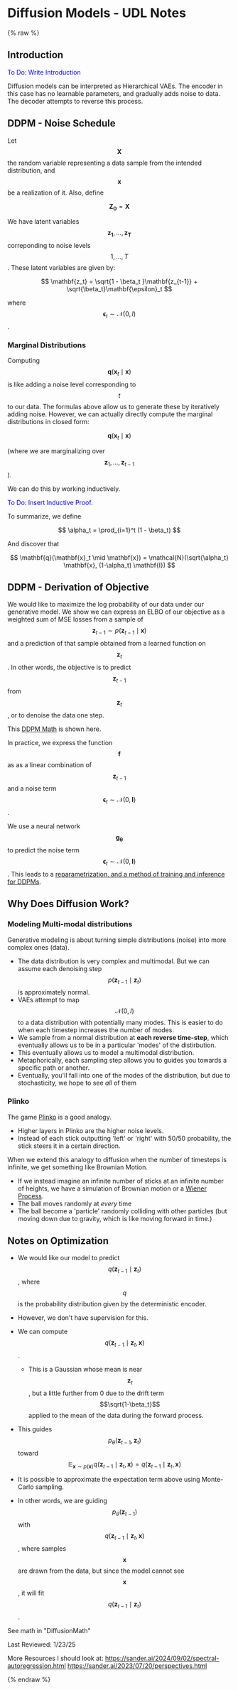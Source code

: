 # Diffusion Models - UDL Notes
{% raw %}

## Introduction
<span style="color:blue">To Do: Write Introduction</span>


Diffusion models can be interpreted as Hierarchical VAEs. The encoder in this case has no learnable parameters, and gradually adds noise to data. The decoder attempts to reverse this process.

## DDPM - Noise Schedule
Let $$\mathbf{X}$$ the random variable representing a data sample from the intended distribution, and $$\mathbf{x}$$ be a realization of it. Also, define

$$\mathbf{Z_0} = \mathbf{X}$$

We have latent variables $$\mathbf{z_1}, \ldots, \mathbf{z_T} $$ correponding to noise levels $$1, \ldots, T$$. These latent variables are given by:

$$
\mathbf{z_t} = \sqrt{1 - \beta_t }\mathbf{z_{t-1}} + \sqrt{\beta_t}\mathbf{\epsilon}_t
$$

where $$ \mathbf{\epsilon}_t\sim \mathcal{N}(0,I) $$.

### Marginal Distributions
Computing $$\mathbf{q}(\mathbf{x}_t \mid \mathbf{x})$$ is like adding a noise level corresponding to $$t$$ to our data. The formulas above allow us to generate these by iteratively adding noise. However, we can actually directly compute the marginal distributions in closed form:

$$
\mathbf{q}(\mathbf{x}_t \mid \mathbf{x})
$$

(where we are marginalizing over $$\mathbf{z}_1,\ldots, \mathbf{z}_{t-1}$$).

We can do this by working inductively.

<span style="color:blue">To Do: Insert Inductive Proof</span>.

To summarize, we define

$$
\alpha_t = \prod_{i=1}^t (1 - \beta_t)
$$

And discover that

$$
\mathbf{q}(\mathbf{x}_t \mid \mathbf{x}) = \mathcal{N}(\sqrt{\alpha_t} \mathbf{x}, (1-\alpha_t) \mathbf{I})
$$


## DDPM - Derivation of Objective
We would like to maximize the log probability of our data under our generative model. We show we can express an ELBO of our objective as a weighted sum of MSE losses from a sample of $$\mathbf{z}_{t-1} \sim p(\mathbf{z}_{t-1} \mid \mathbf{x})$$ and a prediction of that sample obtained from a learned function on  $$\mathbf{z}_{t}$$. In other words, the objective is to predict $$\mathbf{z}_{t-1}$$ from $$\mathbf{z}_{t}$$, or to denoise the data one step.

This [DDPM Math](DDPM-Math.md) is shown here.

In practice, we express the function $$\mathbf{f}$$ as as a linear combination of $$\mathbf{z}_{t-1}$$ and a noise term $$\mathbf{\epsilon}_t \sim \mathcal{N}(0,\mathbf{I})$$.

We use a neural network $$\mathbf{g_\theta}$$ to predict the noise term $$\mathbf{\epsilon}_t \sim \mathcal{N}(0,\mathbf{I})$$. This leads to a [reparametrization, and a method of training and inference for DDPMs](DDPM-Reparametrization.md).


## Why Does Diffusion Work?


### Modeling Multi-modal distributions
Generative modeling is about turning simple distributions (noise) into more complex ones (data). 
- The data distribution is very complex and multimodal. But we can assume each denoising step $$ p( \mathbf{z}_{t-1} \mid \mathbf{z}_t) $$ is approximately normal.
- VAEs attempt to map $$\mathcal{N}(0,I)$$ to a data distribution with potentially many modes. This is easier to do when each timestep increases the number of modes.
- We sample from a normal distribution at **each reverse time-step**, which eventually allows us to be in a particular 'modes' of the distirbution.
- This eventually allows us to model a multimodal distribution.
- Metaphorically, each sampling step allows you to guides you towards a specific path or another.
- Eventually, you'll fall into one of the modes of the distribution, but due to stochasticity, we hope to see *all* of them

### Plinko
The game [Plinko](https://spribe.co/games/plinko) is a good analogy.

- Higher layers in Plinko are the higher noise levels.
- Instead of each stick outputting 'left' or 'right' with 50/50 probability, the stick steers it in a certain direction.

When we extend this analogy to diffusion when the number of timesteps is infinite, we get something like Brownian Motion.

- If we instead imagine an infinite number of sticks at an infinite number of heights, we have a simulation of Brownian motion or a [Wiener Process](../concepts/Wiener-Process).
- The ball moves randomly at *every* time
- The ball become a 'particle' randomly colliding with other particles (but moving down due to gravity, which is like moving forward in time.)


## Notes on Optimization
- We would like our model to predict $$q(\mathbf{z}_{t-1} \mid \mathbf{z}_{t})$$, where $$q$$ is the probability distribution given by the deterministic encoder.
- However, we don't have supervision for this.
- We can compute $$q(\mathbf{z}_{t-1} \mid \mathbf{z}_t, \mathbf{x})$$.
    - This is a Gaussian whose mean is near $$\mathbf{z}_t$$, but a little further from 0 due to the drift term $$\sqrt{1-\beta_t}$$ applied to the mean of the data during the forward process.

- This guides $$p_\theta(\mathbf{z}_{t-1}, \mathbf{z}_t)$$ toward $$\mathbb{E}_{\mathbf{x} \sim p(\mathbf{x})} q(\mathbf{z}_{t-1} \mid \mathbf{z}_t, \mathbf{x}) = q(\mathbf{z}_{t-1} \mid \mathbf{z}_t, \mathbf{x})$$
- It is possible to approximate the expectation term above using Monte-Carlo sampling.
- In other words, we are guiding $$p_\theta(\mathbf{z}_{t-1})$$ with $$q(\mathbf{z}_{t-1} \mid \mathbf{z}_t, \mathbf{x})$$, where samples $$\mathbf{x}$$ are drawn from the data, but since the model cannot see $$\mathbf{x}$$, it will fit $$q(\mathbf{z}_{t-1} \mid \mathbf{z}_{t})$$.


See math in "DiffusionMath"

Last Reviewed: 1/23/25


More Resources I should look at:
https://sander.ai/2024/09/02/spectral-autoregression.html
https://sander.ai/2023/07/20/perspectives.html

{% endraw %}
